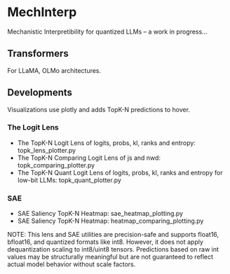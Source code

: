 # MechInterp
Mechanistic Interpretibility for quantized LLMs – a work in progress...

## Transformers
For LLaMA, OLMo architectures.


## Developments
Visualizations use plotly and adds TopK-N predictions to hover.
### The Logit Lens
- The TopK-N Logit Lens of logits, probs, kl, ranks and entropy: topk_lens_plotter.py
- The TopK-N Comparing Logit Lens of js and nwd: topk_comparing_plotter.py
- The TopK-N Quant Logit Lens of logits, probs, kl, ranks and entropy for low-bit LLMs: topk_quant_plotter.py

### SAE
- SAE Saliency TopK-N Heatmap: sae_heatmap_plotting.py
- SAE Saliency TopK-N Heatmap: heatmap_comparing_plotting.py

NOTE: This lens and SAE utilities are precision-safe and supports float16, bfloat16, and quantized formats like int8.
However, it does not apply dequantization scaling to int8/uint8 tensors.
Predictions based on raw int values may be structurally meaningful but are not guaranteed to reflect actual model behavior without scale factors.
